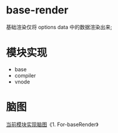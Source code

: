 # base-render
基础渲染仅将 options data 中的数据渲染出来;

# 模块实现
- base
- compiler
- vnode

# 脑图
[当前模块实现脑图](https://www.yuque.com/docs/share/93100e6c-e85d-4bcb-a452-42ff97cab352?# )《1. For-baseRender》